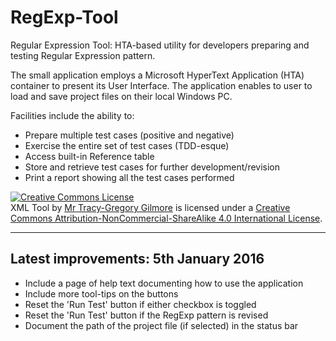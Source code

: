 # RegExp-Tool

Regular Expression Tool: HTA-based utility for developers preparing and testing Regular Expression pattern.

The small application employs a Microsoft HyperText Application (HTA) container to present its User Interface. The application enables to user to load and save project files on their local Windows PC. 

Facilities include the ability to:
<ul>
<li>Prepare multiple test cases (positive and negative)</li>
<li>Exercise the entire set of test cases (TDD-esque)</li>
<li>Access built-in Reference table</li>
<li>Store and retrieve test cases for further development/revision</li>
<li>Print a report showing all the test cases performed</li>
</ul>
<a rel="license" href="http://creativecommons.org/licenses/by-nc-sa/4.0/">
<img alt="Creative Commons License" style="border-width:0" src="https://i.creativecommons.org/l/by-nc-sa/4.0/88x31.png" /></a><br /><span xmlns:dct="http://purl.org/dc/terms/" href="http://purl.org/dc/dcmitype/InteractiveResource" property="dct:title" rel="dct:type">XML Tool</span> by <a xmlns:cc="http://creativecommons.org/ns#" href="http://gilmoretj.wordpress.com/" property="cc:attributionName" rel="cc:attributionURL">Mr Tracy-Gregory Gilmore</a> is licensed under a <a rel="license" href="http://creativecommons.org/licenses/by-nc-sa/4.0/">Creative Commons Attribution-NonCommercial-ShareAlike 4.0 International License</a>.

-----

## Latest improvements: 5th January 2016

* Include a page of help text documenting how to use the application
* Include more tool-tips on the buttons
* Reset the 'Run Test' button if either checkbox is toggled
* Reset the 'Run Test' button if the RegExp pattern is revised
* Document the path of the project file (if selected) in the status bar
